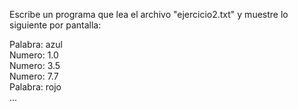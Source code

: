 Escribe un programa que lea el archivo "ejercicio2.txt" y muestre lo siguiente por pantalla:

Palabra: azul\
Numero: 1.0\
Numero: 3.5\
Numero: 7.7\
Palabra: rojo\
...